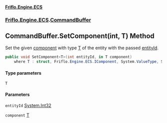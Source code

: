 #### [Friflo.Engine.ECS](index.md 'index')
### [Friflo.Engine.ECS](Friflo.Engine.ECS.md 'Friflo.Engine.ECS').[CommandBuffer](CommandBuffer.md 'Friflo.Engine.ECS.CommandBuffer')

## CommandBuffer.SetComponent<T>(int, T) Method

Set the given [component](CommandBuffer.SetComponent_T_(int,T).md#Friflo.Engine.ECS.CommandBuffer.SetComponent_T_(int,T).component 'Friflo.Engine.ECS.CommandBuffer.SetComponent<T>(int, T).component') with type [T](CommandBuffer.SetComponent_T_(int,T).md#Friflo.Engine.ECS.CommandBuffer.SetComponent_T_(int,T).T 'Friflo.Engine.ECS.CommandBuffer.SetComponent<T>(int, T).T') of the entity with the passed [entityId](CommandBuffer.SetComponent_T_(int,T).md#Friflo.Engine.ECS.CommandBuffer.SetComponent_T_(int,T).entityId 'Friflo.Engine.ECS.CommandBuffer.SetComponent<T>(int, T).entityId').

```csharp
public void SetComponent<T>(int entityId, in T component)
    where T : struct, Friflo.Engine.ECS.IComponent, System.ValueType, System.ValueType;
```
#### Type parameters

<a name='Friflo.Engine.ECS.CommandBuffer.SetComponent_T_(int,T).T'></a>

`T`
#### Parameters

<a name='Friflo.Engine.ECS.CommandBuffer.SetComponent_T_(int,T).entityId'></a>

`entityId` [System.Int32](https://docs.microsoft.com/en-us/dotnet/api/System.Int32 'System.Int32')

<a name='Friflo.Engine.ECS.CommandBuffer.SetComponent_T_(int,T).component'></a>

`component` [T](CommandBuffer.SetComponent_T_(int,T).md#Friflo.Engine.ECS.CommandBuffer.SetComponent_T_(int,T).T 'Friflo.Engine.ECS.CommandBuffer.SetComponent<T>(int, T).T')
